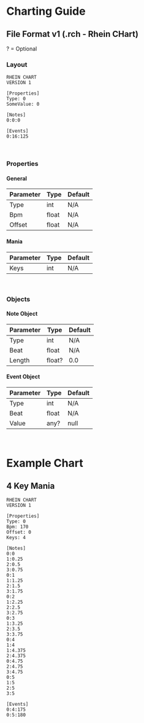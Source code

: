 ﻿# Charting Guide

## File Format v1 (.rch - **R**hein **CH**art)
? = Optional

### Layout
```
RHEIN CHART
VERSION 1

[Properties]
Type: 0
SomeValue: 0

[Notes]
0:0:0

[Events]
0:16:125
```

<br>

### **Properties**

#### General
|Parameter|Type     |Default
|---------|---------|-
|Type     |int      |N/A
|Bpm      |float    |N/A
|Offset   |float    |N/A

#### Mania
|Parameter|Type     |Default
|---------|---------|-
|Keys     |int      |N/A

<br>

### **Objects**

#### Note Object
|Parameter|Type     |Default
|---------|---------|-
|Type     |int      |N/A
|Beat     |float    |N/A
|Length   |float?   |0.0

#### Event Object
|Parameter|Type     |Default
|---------|---------|-
|Type     |int      |N/A
|Beat     |float    |N/A
|Value    |any?     |null

<br>

# Example Chart

## 4 Key Mania
```
RHEIN CHART
VERSION 1

[Properties]
Type: 0
Bpm: 170
Offset: 0
Keys: 4

[Notes]
0:0
1:0.25
2:0.5
3:0.75
0:1
1:1.25
2:1.5
3:1.75
0:2
1:2.25
2:2.5
3:2.75
0:3
1:3.25
2:3.5
3:3.75
0:4
1:4
1:4.375
2:4.375
0:4.75
2:4.75
3:4.75
0:5
1:5
2:5
3:5

[Events]
0:4:175
0:5:180
